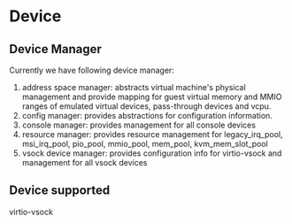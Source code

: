 # Device

## Device Manager

Currently we have following device manager:
1. address space manager: abstracts virtual machine's physical management and provide mapping for guest virtual memory and MMIO ranges of emulated virtual devices, pass-through devices and vcpu.
2. config manager: provides abstractions for configuration information.
3. console manager: provides management for all console devices
4. resource manager: provides resource management for legacy_irq_pool, msi_irq_pool, pio_pool, mmio_pool, mem_pool, kvm_mem_slot_pool
5. vsock device manager: provides configuration info for virtio-vsock and management for all vsock devices
   

## Device supported
virtio-vsock


